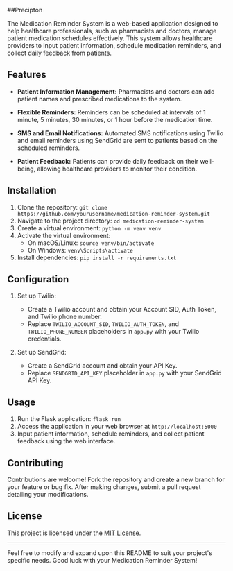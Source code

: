 ##Precipton

The Medication Reminder System is a web-based application designed to help healthcare professionals, such as pharmacists and doctors, manage patient medication schedules effectively. This system allows healthcare providers to input patient information, schedule medication reminders, and collect daily feedback from patients.

## Features

- **Patient Information Management:** Pharmacists and doctors can add patient names and prescribed medications to the system.
  
- **Flexible Reminders:** Reminders can be scheduled at intervals of 1 minute, 5 minutes, 30 minutes, or 1 hour before the medication time.
  
- **SMS and Email Notifications:** Automated SMS notifications using Twilio and email reminders using SendGrid are sent to patients based on the scheduled reminders.
  
- **Patient Feedback:** Patients can provide daily feedback on their well-being, allowing healthcare providers to monitor their condition.

## Installation

1. Clone the repository: `git clone https://github.com/yourusername/medication-reminder-system.git`
2. Navigate to the project directory: `cd medication-reminder-system`
3. Create a virtual environment: `python -m venv venv`
4. Activate the virtual environment:
   - On macOS/Linux: `source venv/bin/activate`
   - On Windows: `venv\Scripts\activate`
5. Install dependencies: `pip install -r requirements.txt`

## Configuration

1. Set up Twilio:
   - Create a Twilio account and obtain your Account SID, Auth Token, and Twilio phone number.
   - Replace `TWILIO_ACCOUNT_SID`, `TWILIO_AUTH_TOKEN`, and `TWILIO_PHONE_NUMBER` placeholders in `app.py` with your Twilio credentials.

2. Set up SendGrid:
   - Create a SendGrid account and obtain your API Key.
   - Replace `SENDGRID_API_KEY` placeholder in `app.py` with your SendGrid API Key.

## Usage

1. Run the Flask application: `flask run`
2. Access the application in your web browser at `http://localhost:5000`
3. Input patient information, schedule reminders, and collect patient feedback using the web interface.

## Contributing

Contributions are welcome! Fork the repository and create a new branch for your feature or bug fix. After making changes, submit a pull request detailing your modifications.

## License

This project is licensed under the [MIT License](LICENSE).

---

Feel free to modify and expand upon this README to suit your project's specific needs. Good luck with your Medication Reminder System!
